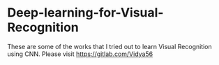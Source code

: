 # Deep-learning-for-Visual-Recognition
These are some of the works that I tried out to learn Visual Recognition using CNN.
Please visit https://gitlab.com/Vidya56
